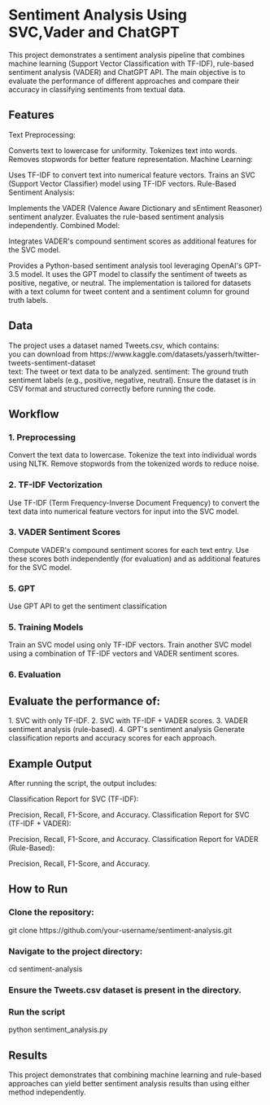 <h1>Sentiment Analysis Using SVC,Vader and ChatGPT</h1>
This project demonstrates a sentiment analysis pipeline that combines machine learning (Support Vector Classification with TF-IDF), rule-based sentiment analysis (VADER) and ChatGPT API. The main objective is to evaluate the performance of different approaches and compare their accuracy in classifying sentiments from textual data.

<h2>Features</h2>
Text Preprocessing:

Converts text to lowercase for uniformity.
Tokenizes text into words.
Removes stopwords for better feature representation.
Machine Learning:

Uses TF-IDF to convert text into numerical feature vectors.
Trains an SVC (Support Vector Classifier) model using TF-IDF vectors.
Rule-Based Sentiment Analysis:

Implements the VADER (Valence Aware Dictionary and sEntiment Reasoner) sentiment analyzer.
Evaluates the rule-based sentiment analysis independently.
Combined Model:

Integrates VADER's compound sentiment scores as additional features for the SVC model.
 
 Provides a Python-based sentiment analysis tool leveraging OpenAI's GPT-3.5 model. It uses the GPT model to classify the sentiment of tweets as positive, negative, or neutral. The implementation is tailored for datasets with a text column for tweet content and a sentiment column for ground truth labels.
<h2>Data</h2>
The project uses a dataset named Tweets.csv, which contains:<br>
you can download from https://www.kaggle.com/datasets/yasserh/twitter-tweets-sentiment-dataset
<br>
text: The tweet or text data to be analyzed.
sentiment: The ground truth sentiment labels (e.g., positive, negative, neutral).
Ensure the dataset is in CSV format and structured correctly before running the code.

<h2>Workflow</h2>
<h3>1. Preprocessing </h3>
Convert the text data to lowercase.
Tokenize the text into individual words using NLTK.
Remove stopwords from the tokenized words to reduce noise.
<h3>2. TF-IDF Vectorization </h3>
Use TF-IDF (Term Frequency-Inverse Document Frequency) to convert the text data into numerical feature vectors for input into the SVC model.
<h3>3. VADER Sentiment Scores</h3>
Compute VADER's compound sentiment scores for each text entry.
Use these scores both independently (for evaluation) and as additional features for the SVC model.
<h3>5. GPT</h3>
Use GPT API to get the sentiment classification
<h3>5. Training Models</h3>
Train an SVC model using only TF-IDF vectors.
Train another SVC model using a combination of TF-IDF vectors and VADER sentiment scores.



<h3>6. Evaluation</h3>
<h2>Evaluate the performance of:</h2>
1. SVC with only TF-IDF.
2. SVC with TF-IDF + VADER scores.
3. VADER sentiment analysis (rule-based).
4. GPT's sentiment analysis
Generate classification reports and accuracy scores for each approach.

<h2>Example Output</h2>
After running the script, the output includes:

Classification Report for SVC (TF-IDF):

Precision, Recall, F1-Score, and Accuracy.
Classification Report for SVC (TF-IDF + VADER):

Precision, Recall, F1-Score, and Accuracy.
Classification Report for VADER (Rule-Based):

Precision, Recall, F1-Score, and Accuracy.
<h2>How to Run</h2>
<h3>Clone the repository:</h3>
git clone https://github.com/your-username/sentiment-analysis.git
<h3>Navigate to the project directory:</h3>

cd sentiment-analysis

<h3>Ensure the Tweets.csv dataset is present in the directory.</h3>
<h3>Run the script</h3>
python sentiment_analysis.py

<h2>Results</h2>
This project demonstrates that combining machine learning and rule-based approaches can yield better sentiment analysis results than using either method independently.

